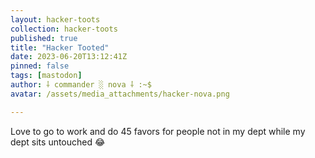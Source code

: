 ```yaml
---
layout: hacker-toots
collection: hacker-toots
published: true
title: "Hacker Tooted"
date: 2023-06-20T13:12:41Z
pinned: false
tags: [mastodon]
author: ⸸ commander ░ nova ⸸ :~$
avatar: /assets/media_attachments/hacker-nova.png

---
```


<p>Love to go to work and do 45 favors for people not in my dept while my dept sits untouched 😂</p>


